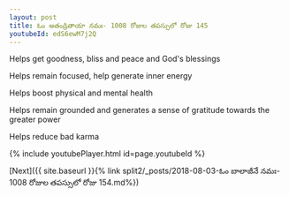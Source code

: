 ```yaml
---
layout: post
title: ఓం అతండ్రితాయా నమః- 1008 రోజుల తపస్సులో రోజు 145
youtubeId: edS6ewM7j2Q
---
```

 
 
Helps get goodness, bliss and peace and God's blessings
 
Helps remain focused, help generate inner energy 
 
Helps boost physical and mental health 
 
Helps remain grounded and generates a sense of gratitude towards the greater power 
 
Helps reduce bad karma
 
 
 
 


{% include youtubePlayer.html id=page.youtubeId %}
 
[Next]({{ site.baseurl }}{% link  split2/_posts/2018-08-03-ఓం బాలాజీనే నమః- 1008 రోజుల తపస్సులో రోజు 154.md%})
 
